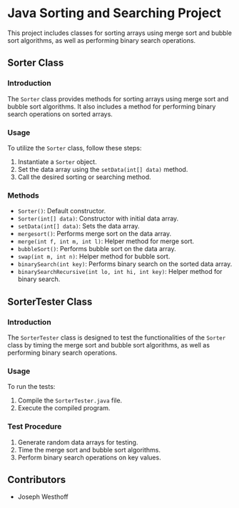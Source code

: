 # Java Sorting and Searching Project

This project includes classes for sorting arrays using merge sort and bubble sort algorithms, as well as performing binary search operations.

## Sorter Class

### Introduction
The `Sorter` class provides methods for sorting arrays using merge sort and bubble sort algorithms. It also includes a method for performing binary search operations on sorted arrays.

### Usage
To utilize the `Sorter` class, follow these steps:
1. Instantiate a `Sorter` object.
2. Set the data array using the `setData(int[] data)` method.
3. Call the desired sorting or searching method.

### Methods
- `Sorter()`: Default constructor.
- `Sorter(int[] data)`: Constructor with initial data array.
- `setData(int[] data)`: Sets the data array.
- `mergesort()`: Performs merge sort on the data array.
- `merge(int f, int m, int l)`: Helper method for merge sort.
- `bubbleSort()`: Performs bubble sort on the data array.
- `swap(int m, int n)`: Helper method for bubble sort.
- `binarySearch(int key)`: Performs binary search on the sorted data array.
- `binarySearchRecursive(int lo, int hi, int key)`: Helper method for binary search.

## SorterTester Class

### Introduction
The `SorterTester` class is designed to test the functionalities of the `Sorter` class by timing the merge sort and bubble sort algorithms, as well as performing binary search operations.

### Usage
To run the tests:
1. Compile the `SorterTester.java` file.
2. Execute the compiled program.

### Test Procedure
1. Generate random data arrays for testing.
2. Time the merge sort and bubble sort algorithms.
3. Perform binary search operations on key values.

## Contributors
- Joseph Westhoff
